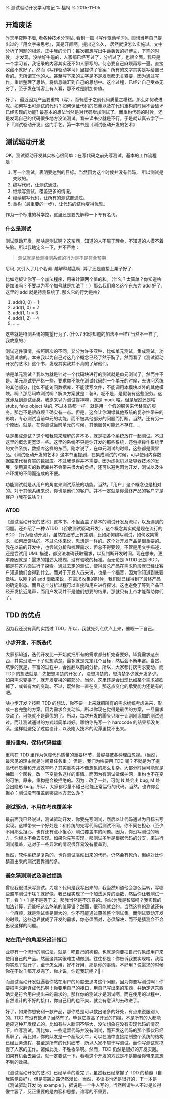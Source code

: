 % 测试驱动开发学习笔记
% 福柯
% 2015-11-05

## 开篇废话

昨天半夜睡不着, 看各种技术分享贴, 看到一篇《写作驱动学习》。回想当年自己提出过的『用文字来思考』，真是汗颜啊。提出这么久， 居然就没怎么实施过。文中分析了问题的根源，正中我的命门：每次都想写出牛逼轰轰的好博文，下笔的时候， 才发现，没啥好牛逼的，人家都已经写过了，分析过了，也很全面。我只是一个学习者，我记录的内容其实还不如人家写的。何必要自己麻烦再写一遍。直接收藏不就好了。然而《写作驱动学习》里提供了答案：所有的文字其实是写给自己看的。无所谓其他的人。甚至写下来的文字是不是发表都无关紧要，因为通过写作，重新整理了思路，将信息融汇到自己的思想中。这个过程，已经让自己受益无穷了，至于发在博客上有人看，那不过是附加价值。

好了， 最近因为产品要重构（写），而有感于之前代码质量之糟糕。那么如何改进呢。如何写出可测试的代码？如何保证代码的质量以及在代码重构的时候不会破坏已经实现的功能? 最基本的想法当然是对代码增加测试了。而重构代码的时候，还是发现自己的代码很多地方没法测试。看来读书少就是不行。于是就认真去学了一下『测试驱动开发』这门手艺。第一本书是《测试驱动开发的艺术》

## 测试驱动开发

OK，测试驱动开发其实核心很简单：在写代码之前先写测试。基本的工作流程是：

1. 写一个测试，表明要达到的目标。当然因为这个时候并没有代码， 所以测试是失败的。
2. 编写代码，让测试通过。
3. 继续写测试，覆盖更多的情况。
4. 继续编写代码，让所有的测试都通过。
5. 重构（最重要的一步），让代码的结构变得优雅。

作为一个标准的科学控，这里还是要先解释一下专有名词。

### 什么是测试

测试驱动开发，那啥是测试啊？这东西，知道的人不屑于理会，不知道的人摸不着头脑。所以我瞎定义一下，并不严格：

> 测试就是检测待测系统的行为是不是符合预期

尼玛, 又引入了几个名词. 越解释越乱啊. 算了还是直接上栗子好了.

比如老板让你写一个加法程序，用来计算两个值的和。（什么？太简单？你知道啥是加法吗？不要以为写个加号就是加法了！）那么我们命名这个东东为 add 好了. 这里的 add 就是待测系统了. 那么它的行为是啥?

1. add(0, 0) = 1
2. add(1, 0) = 2
3. add(1, 1) = 3
4. add(1, 2) = 4
5. ......

这些就是待测系统的期望行为了. (什么? 和你知道的加法不一样? 当然不一样了, 我故意的.)

测试这件事情，按照层次的不同，又分为许多亚种，比如单元测试，集成测试，功能测试啥的。本来我以为自己对这几个概念已经了然于胸了，然而看了《测试驱动开发的艺术》这个书，发现其实我并不真的了解他们。

啥是单元测试？我以为就是针对一个代码块进行的测试就是单元测试了。然而并不是。单元测试更严格一些，要求你不能在测试代码的一个单元的时候，去访问系统的其他部分，比如不能访问数据库，不能读写文件，不能调用本模块以外的其他模块。啊？那尼玛咋测试啊？解决方案就是：装B。呃不是，是假装有这些服务。这就涉及到测试替身。我原来以为测试提神嘛，就是 mock 喽。但是居然还是啥 stubs, fake object 啥的. 不过本质都一样，就是用一个假的服务来代替真的服务。那岂不是很麻烦？确实有一点。但是，这会让你湖绿其他系统的复杂性带来的影响，专心测试当前单元的功能，而不被其他部分的问题而打断。当然，还有另一个原因，就是，在你测试当前单元的时候，其他服务可能还不存在……

啥是集成测试？这个和我原来理解的差不多，就是把各个系统放在一起测试。不过这里的概念更宽泛一些。这里的系统不只是你开发的那些系统，还包括操作系统里的文件系统，数据库这样的东西。刚才说了，在单元测试的时候，这些都是假冒品。《测试驱动开发的艺术》这本书里提到，在集成测试的时候，可以使用内存数据库来代替真实的数据库。不过我觉得并不需要。因为虚拟机以及容器技术的发展，使用真实的数据库并不会带来很大的负担，还可以避免因为开发，测试以及生产环境的不同而造成的不便。

功能测试就是从用户的角度来测试系统的功能。当然，『用户』这个概念也是相对的。对于其他系统来说，你也是他们的客户。并不一定就是你最终产品的客户才是客户（我在说啥？）

### ATDD

《测试驱动开发的艺术》这本书，不但涵盖了基本的测试开发及流程，以及遇到的问题。还介绍了一种 ATDD （验收测试驱动开发），这个概念其实就是现在流行的 BDD （行为驱动开发）。虽然在细节上有差别，比如如何编写测试，如何收集需求，如何反馈啥的。不过总体来说，思想是一样的。这个对开发产品是很重要的。我在以前的开发中，也尝试分析和梳理需求，但总不得要领。不管是用文字描述，还是尝试用 UML 描述，都没法准确获取需求，以及判断开发时间。现在想来，更本原因就是：需求的描述太模糊，没有验收的标准。而无论是 ATDD 还是 BDD，都是在这方面进行了探索。通过去定的测试，使得最总产品在需求阶段就已经让客户知道他们会得到什么。而对于开发人员来说，也是一个福音，因为你知道到底要做啥。以刚才的 add 函数来说，在需求收集的时候，我们就已经得到了最终产品的确定形态。而且这个分析过程可以直接和用户进行探讨。这也避免了等到产品已经开发接近尾声，而用户发现并不是他们想要的结果。那就只有上帝才能帮助你们了。

## TDD 的优点

因为我还没有真的实践过 TDD，所以，我就先列点优点上来，催眠一下自己。

### 小步开发，不断迭代

大家都知道，迭代开发比一开始就把所有的需求都分析完备要好。毕竟需求这东西，其实没法一下子就想清楚。最多就是先定几个目标，然后会不断丰富。当然，坑爹的就是，丰富的过程中，会推翻以前的分析。所以，大家都讨厌需求变动。而 TDD 的想法就是：先把想清楚的开发了，没想清楚的，想清楚多少就开发多少。如果需求变换了，就开发变换的那部分。当然，这里还是会出现比如某个需求被砍掉了，或者有大的变动。不过，既然你一直在变，那这点变化的承受能力还是有的吧。

啥小步开发？按照 TDD 的想法，你不要一上来就把所有的需求统统考虑进来，形成一套完整的方案。因为需求会变动嘛，所以你现在觉得是最优的方案，一旦需求变动了，可能就不是最优的了。所以，每次开发的脚步只限于让刚刚添加的测试通过。而让测试通过的方式越简单越好。哪怕你先写一个 hardcode 的结果都没关系。这样就避免了过度设计，以及陷入技术的泥潭里拔不出来。

### 坚持重构，保持代码健康

重构在 TDD 里作为保障代码质量的重要环节，最容易被各种理由忽视。（当然，最常见的理由就是时间紧任务重。）但是，我们为啥要用 TDD 呢？不就是为了提高代码质量和开发效率吗？其实重构并不像想象的那么复杂。大部分时候可能就是抽取一个函数，改一下变量名这样的事情。而因为有测试做保护网，重构也不在变的可怕。原来，重构是会被拒绝的。因为：改了一处，可能 N 处会出 bug, M 处会出隐形 bug。所以，大家都尽量不碰已经能正常运行的代码。当然，也许你会担心：测试没有覆盖到哪些地方怎么办？

### 测试驱动，不用在考虑覆盖率

最前面我已经说过，测试驱动开发，你要先写测试，然后以让代码通过为目标去写实现。这样带来一个好处是：和传统的先写代码后测试不同，你不同在担心（至少不用那么担心，也许还有点小担心）测试覆盖率的问题。因为，你没写测试的地方，你根本不会去实现。如果你先写实现，那测试多半是根据代码的分支，来进行测试覆盖，这对于一些异常的情况很容易没有覆盖到。

当然，软件系统是复杂的，也许测试驱动出来的代码，仍然会有死角，但绝对比你猜测出来的测试要靠谱的多。

### 避免猜测测试及测试烦躁

曾经我很讨厌写测试。为啥？代码是我写出来的，我当然知道他会怎么运转，写哪些煞笔测试干啥？就好像，我已经实现了一个加法运算的函数，然后你让我测试一下，看 1 + 1 是不是等于 2，那我当然是不乐意的。你以为我是智障吗？我实现的加法计算，还能吧这么煞笔的值算错？然而，很可能就会的。当然这样的测试还有一个麻烦，就是测试集是很大的，你不可能通过覆盖整个测试集。而测试驱动开发的时候，这些边界就成了开发的需求，你必须面对，必须解决，而不是猜测会不会出现这样的问题。

### 站在用户的角度来设计接口

业界有一个流行的测试法，就是：吃自己的狗粮。也就是你要把自己假象成用户来使用自己的产品。然而这其实很难主动做到。往往都是：你告诉我要实现啥，我给你实现了就行了，至于怎么用，好不好用，那是你的事情。不好用？说需求的时候你在不说？都开发完了，你才说，你逗我玩呢？！

而测试驱动开发就逼着你站在用户的角度去思考这个问题。因为你要写测试啊！你要把需求翻译成代码啊！你要用自己的接口，用自己写出来的东西，并确定这东西确实是符合用户提出来的需求的，那样你的测试才是测试啊。而在使用的过程中，自然设计的不好的接口，你自己用的也不爽，就会有意识的去改进了。

好了，如果你想安利一款产品，那你总是可以数出诸多的好处，有点来说服别人的。TDD 有没有缺点？当然有了。毕竟它提高了开发的门槛。不是所有的人都能适应这种开发模式的。比如有些人脑洞不够大，没法想象在没有实现代码的情况下，咋写测试。再比如，一些遗留代码并没有测试，而开发这代码的那个家伙已经离职了。再比如，你的队友是一个超级大牛，可以在脑中直接绘制整个系统的结构已经业务流程，甚至是所有的代码细节，所以人家不屑于写测试。而你写测试就拖慢了人家的工作。诸如此类，不胜枚举啊。然而，TDD 仍然是很好的开发实践。如果有机会去尝试，就一定要试一下，看看这个开发的方式是不是能给你带来意想不到的效果。


《测试驱动开发的艺术》已经草草的看完了，虽然我已经掌握了 TDD 的精髓（自我感觉良好），但是实践之路仍然漫长。当然，多读书也还是很好的，下一本是《测试驱动开发 by example 》，据说是一个牛人写的。当然所谓牛人不过是长得像牛罢了，反正重要的是内容和思想。谁写的不重要。

